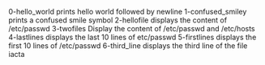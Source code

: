 0-hello_world prints hello world followed by newline
1-confused_smiley prints a confused smile symbol
2-hellofile displays the content of /etc/passwd
3-twofiles Display the content of /etc/passwd and /etc/hosts
4-lastlines displays the last 10 lines of etc/passwd
5-firstlines displays the first 10 lines of /etc/passwd
6-third_line displays the third line of the file iacta

